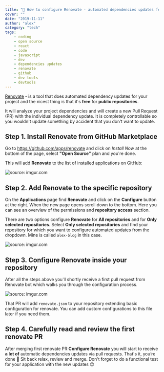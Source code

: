 ```yaml
---
title: "🤖 How to configure Renovate - automated dependencies updates for your project"
cover: ""
date: "2019-11-11"
author: "alex"
category: "tech"
tags: 
    - coding
    - open source
    - react
    - code
    - javascript
    - dev
    - dependencies updates
    - renovate
    - github
    - dev tools
    - devtools
---
```


[Renovate](https://github.com/renovatebot/renovate) - is a tool that does automated dependency updates for your project and the nicest thing is that it's **free** for **public repositories**.

It will analyze your project dependencies and will create a new Pull Request (PR) with the individual dependency update. It is completely controllable so you wouldn't update something by accident that you don't want to update.

## Step 1. Install Renovate from GitHub Marketplace

Go to https://github.com/apps/renovate and click on _Install Now_ at the bottom of the page, select **"Open Source"** plan and you're done.

This will add **Renovate** to the list of installed applications on GitHub:

<img src="https://i.imgur.com/v0qMWVzl.png" title="source: imgur.com" />

## Step 2. Add Renovate to the specific repository

On the **Applications** page find **Renovate** and click on the **Configure** button at the right. When the new page opens scroll down to the bottom. Here you can see an overview of the permissions and **repository access** section.

There are two options configure **Renovate** for **All repositories** and for **Only selected repositories**. Select **Only selected repositories** and find your repository for which you want to configure automated updates from the dropdown. Mine is called `alex-blog` in this case.

<img src="https://i.imgur.com/GFW4789l.png" title="source: imgur.com" />

## Step 3. Configure Renovate inside your repository

After all the steps above you'll shortly receive a first pull request from Renovate bot which walks you through the configuration process.

<img src="https://i.imgur.com/cDLbiDTl.png" title="source: imgur.com" />

That PR will add `renovate.json` to your repository extending basic configuration for renovate. You can add custom configurations to this file later if you need them.

## Step 4. Carefully read and review the first renovate PR

After merging first renovate PR **Configure Renovate** you will start to receive **a lot of** automatic dependencies updates via pull requests. That's it, you’re done 🙂 Sit back relax, review and merge. Don't forget to do a functional test for your application with the new updates 😉
